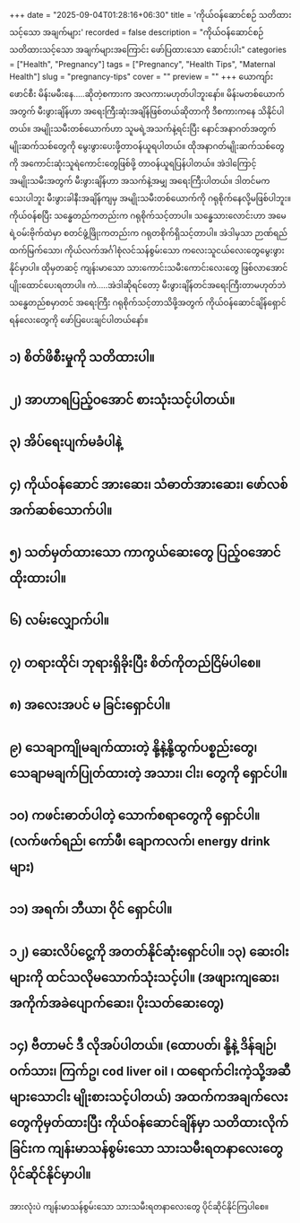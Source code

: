 +++
date = "2025-09-04T01:28:16+06:30"
title = 'ကိုယ်ဝန်ဆောင်စဉ် သတိထားသင့်သော အချက်များ'
recorded = false
description = "ကိုယ်ဝန်ဆောင်စဉ် သတိထားသင့်သော အချက်များအကြောင်း ဖော်ပြထားသော ဆောင်းပါး"
categories = ["Health", "Pregnancy"]
tags = ["Pregnancy", "Health Tips", "Maternal Health"]
slug = "pregnancy-tips"
cover = ""
preview = ""
+++
ယောကျာ်းဖောင်စီး မိန်းမမီးနေ…..ဆိုတဲ့စကားက အလကားမဟုတ်ပါဘူးနော်။ မိန်းမတစ်ယောက်အတွက် မီးဖွားချိန်ဟာ အရေးကြီးဆုံးအချိန်ဖြစ်တယ်ဆိုတာကို ဒီစကားကနေ သိနိုင်ပါတယ်။ အမျိုးသမီးတစ်ယောက်ဟာ သူမရဲ့အသက်နဲ့ရင်းပြီး နောင်အနာဂတ်အတွက် မျိုးဆက်သစ်တွေကို မွေးဖွားပေးဖို့တာဝန်ယူရပါတယ်။ ထိုအနာဂတ်မျိုးဆက်သစ်တွေကို အကောင်းဆုံးသူရဲကောင်းတွေဖြစ်ဖို့ တာဝန်ယူရပြန်ပါတယ်။ အဲဒါကြောင့် အမျိုးသမီးအတွက် မီးဖွားချိန်ဟာ အသက်နဲ့အမျှ အရေးကြီးပါတယ်။ ဒါတင်မကသေးပါဘူး မီးဖွားခါနီးအချိန်ကျမှ အမျိုးသမီးတစ်ယောက်ကို ဂရုစိုက်နေလို့မဖြစ်ပါဘူး။ ကိုယ်ဝန်စပြီး သန္ဓေတည်ကတည်းက ဂရုစိုက်သင့်တာပါ။ သန္ဓေသားလောင်းဟာ အမေရဲ့ဝမ်းဗိုက်ထဲမှာ စတင်ဖွံ့ဖြိုးကတည်းက ဂရုတစိုက်ရှိသင့်တာပါ။ အဲဒါမှသာ ဉာဏ်ရည်ထက်မြက်သော၊ ကိုယ်လက်အင်္ဂါစုံလင်သန်စွမ်းသော ကလေးသူငယ်လေးတွေမွေးဖွားနိုင်မှာပါ။ ထိုမှတဆင့် ကျန်းမာသော သားကောင်းသမီးကောင်းလေးတွေ ဖြစ်လာအောင် ပျိုးထောင်ပေးရတာပါ။ ကဲ…..အဲဒါဆိုရင်တော့ မီးဖွားချိန်တင်အရေးကြီးတာမဟုတ်ဘဲ သန္ဓေတည်စမှာတင် အရေးကြီး ဂရုစိုက်သင့်တာသိဖို့အတွက် ကိုယ်ဝန်ဆောင်ချိန်ရှောင်ရန်လေးတွေကို ဖော်ပြပေးချင်ပါတယ်နော်။ 

## ၁) စိတ်ဖိစီးမှုကို သတိထားပါ။ 

## ၂) အာဟာရပြည့်ဝအောင် စားသုံးသင့်ပါတယ်။ 

## ၃) အိပ်ရေးပျက်မခံပါနဲ့ 

## ၄) ကိုယ်ဝန်ဆောင် အားဆေး၊ သံဓာတ်အားဆေး၊ ဖော်လစ်အက်ဆစ်သောက်ပါ။ 

## ၅) သတ်မှတ်ထားသော ကာကွယ်ဆေးတွေ ပြည့်ဝအောင် ထိုးထားပါ။ 

## ၆) လမ်းလျှောက်ပါ။ 

## ၇) တရားထိုင်၊ ဘုရားရှိခိုးပြီး စိတ်ကိုတည်ငြိမ်ပါစေ။ 

## ၈) အလေးအပင် မ ခြင်းရှောင်ပါ။ 

## ၉) သေချာကျိုမချက်ထားတဲ့ နို့နဲ့နို့ထွက်ပစ္စည်းတွေ၊ သေချာမချက်ပြုတ်ထားတဲ့ အသား၊ ငါး၊ တွေကို ရှောင်ပါ။ 

## ၁၀) ကဖင်းဓာတ်ပါတဲ့ သောက်စရာတွေကို ရှောင်ပါ။ (လက်ဖက်ရည်၊ ကော်ဖီ၊ ချောကလက်၊ energy drink များ) 

## ၁၁) အရက်၊ ဘီယာ၊ ဝိုင် ရှောင်ပါ။ 

## ၁၂) ဆေးလိပ်ငွေ့ကို အတတ်နိုင်ဆုံးရှောင်ပါ။ ၁၃) ဆေးဝါးများကို ထင်သလိုမသောက်သုံးသင့်ပါ။ (အဖျားကျဆေး၊ အကိုက်အခဲပျောက်ဆေး၊ ပိုးသတ်ဆေးတွေ) 

## ၁၄) ဗီတာမင် ဒီ လိုအပ်ပါတယ်။ (ထောပတ်၊ နို့နဲ့ ဒိန်ချဉ်၊ ဝက်သား၊ ကြက်ဥ၊ cod liver oil ၊ ထရောက်ငါးကဲ့သို့အဆီများသောငါး မျိုးစားသင့်ပါတယ်) အထက်ကအချက်လေးတွေကိုမှတ်ထားပြီး ကိုယ်ဝန်ဆောင်ချိန်မှာ သတိထားလိုက်ခြင်းက ကျန်းမာသန်စွမ်းသော သားသမီးရတနာလေးတွေ ပိုင်ဆိုင်နိုင်မှာပါ။

အားလုံးပဲ ကျန်းမာသန်စွမ်းသော သားသမီးရတနာလေးတွေ ပိုင်ဆိုင်နိုင်ကြပါစေ။